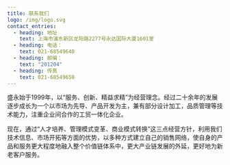 ```yaml
---
title: 联系我们
logo: /img/logo.svg
contact_entries:
  - heading: 地址
    text: 上海市浦东新区龙阳路2277号永达国际大厦1601室
  - heading: 电话：
    text: 021-68549640
  - heading: 邮编：
    text: "201204"
  - heading: 传真
    text: 021-68549650
---
```

盛永始于1999年，以“服务、创新、精益求精”为经营理念。经过二十余年的发展逐步成长为一个以市场为先导、产品开发为主，兼有部分设计加工，品质管理等技术能力，注重企业间合作的工贸一体化企业。



现在，通过“人才培养、管理模式变革、商业模式转换”这三点经营方针，利用我们技术信息、市场开拓等方面的优势，以多种方式建立自己的销售网络，使自身的产品和服务更大程度地融入整个价值链体系中，更大产业链发展的外延，更好地为新老客户服务。